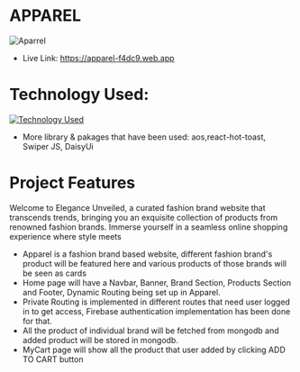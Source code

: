 # APPAREL
![Aparrel](https://i.ibb.co/z5fwmrF/Screenshot-2023-12-10-001357.png)
- Live Link: https://apparel-f4dc9.web.app
#  Technology Used:
[![Technology Used](https://skillicons.dev/icons?i=react,tailwind,nodejs,express,mongodb,firebase)](https://skillicons.dev)
- More library & pakages that have been used:
aos,react-hot-toast, Swiper JS, DaisyUi

# Project Features
Welcome to Elegance Unveiled, a curated fashion brand website that transcends trends, bringing you an exquisite collection of products from renowned fashion brands. Immerse yourself in a seamless online shopping experience where style meets 
- Apparel is a fashion brand based website, different fashion brand's product will be featured here and various products of those brands will be seen as cards
- Home page will have a Navbar, Banner, Brand Section, Products Section and Footer, Dynamic Routing being set up in Apparel.
- Private Routing is implemented in different routes that need user logged in to get access, Firebase authentication implementation has been done for that.
- All the product of individual brand will be fetched from mongodb and added product will be stored in mongodb. 
- MyCart page will show all the product that user added by clicking ADD TO CART button
